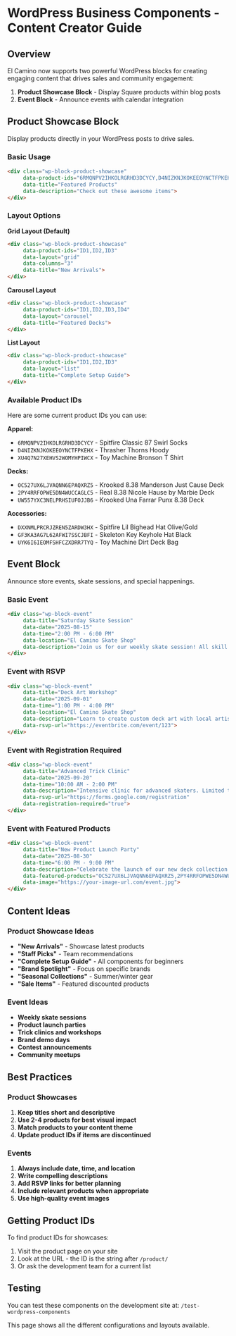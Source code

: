 # WordPress Business Components - Content Creator Guide

## Overview

El Camino now supports two powerful WordPress blocks for creating engaging content that drives sales and community engagement:

1. **Product Showcase Block** - Display Square products within blog posts
2. **Event Block** - Announce events with calendar integration

## Product Showcase Block

Display products directly in your WordPress posts to drive sales.

### Basic Usage

```html
<div class="wp-block-product-showcase" 
     data-product-ids="6RMQNPV2IHKOLRGRHD3DCYCY,D4NIZKNJKOKEEOYNCTFPKEHX"
     data-title="Featured Products"
     data-description="Check out these awesome items">
</div>
```

### Layout Options

**Grid Layout (Default)**
```html
<div class="wp-block-product-showcase" 
     data-product-ids="ID1,ID2,ID3"
     data-layout="grid"
     data-columns="3"
     data-title="New Arrivals">
</div>
```

**Carousel Layout**
```html
<div class="wp-block-product-showcase" 
     data-product-ids="ID1,ID2,ID3,ID4"
     data-layout="carousel"
     data-title="Featured Decks">
</div>
```

**List Layout**
```html
<div class="wp-block-product-showcase" 
     data-product-ids="ID1,ID2,ID3"
     data-layout="list"
     data-title="Complete Setup Guide">
</div>
```

### Available Product IDs

Here are some current product IDs you can use:

**Apparel:**
- `6RMQNPV2IHKOLRGRHD3DCYCY` - Spitfire Classic 87 Swirl Socks
- `D4NIZKNJKOKEEOYNCTFPKEHX` - Thrasher Thorns Hoody
- `XU4Q7N27XEHVS2WOMYHPIWCX` - Toy Machine Bronson T Shirt

**Decks:**
- `OC527UX6LJVAQNN6EPAQXRZ5` - Krooked 8.38 Manderson Just Cause Deck
- `2PY4RRFOPWE5DN4WUCCAGLC5` - Real 8.38 Nicole Hause by Marbie Deck
- `UW557YXC3NELPRHSIUFOJJB6` - Krooked Una Farrar Punx 8.38 Deck

**Accessories:**
- `DXXNMLPRCRJZREN5ZARDW3HX` - Spitfire Lil Bighead Hat Olive/Gold
- `GF3KA3AG7L62AFWI7SSCJBFI` - Skeleton Key Keyhole Hat Black
- `UYK6I6IEOMFSHFCZXDRR7TYQ` - Toy Machine Dirt Deck Bag

## Event Block

Announce store events, skate sessions, and special happenings.

### Basic Event

```html
<div class="wp-block-event" 
     data-title="Saturday Skate Session"
     data-date="2025-08-15"
     data-time="2:00 PM - 6:00 PM"
     data-location="El Camino Skate Shop"
     data-description="Join us for our weekly skate session! All skill levels welcome.">
</div>
```

### Event with RSVP

```html
<div class="wp-block-event" 
     data-title="Deck Art Workshop"
     data-date="2025-09-01"
     data-time="1:00 PM - 4:00 PM"
     data-location="El Camino Skate Shop"
     data-description="Learn to create custom deck art with local artists."
     data-rsvp-url="https://eventbrite.com/event/123">
</div>
```

### Event with Registration Required

```html
<div class="wp-block-event" 
     data-title="Advanced Trick Clinic"
     data-date="2025-09-20"
     data-time="10:00 AM - 2:00 PM"
     data-description="Intensive clinic for advanced skaters. Limited to 15 participants."
     data-rsvp-url="https://forms.google.com/registration"
     data-registration-required="true">
</div>
```

### Event with Featured Products

```html
<div class="wp-block-event" 
     data-title="New Product Launch Party"
     data-date="2025-08-30"
     data-time="6:00 PM - 9:00 PM"
     data-description="Celebrate the launch of our new deck collection!"
     data-featured-products="OC527UX6LJVAQNN6EPAQXRZ5,2PY4RRFOPWE5DN4WUCCAGLC5"
     data-image="https://your-image-url.com/event.jpg">
</div>
```

## Content Ideas

### Product Showcase Ideas
- **"New Arrivals"** - Showcase latest products
- **"Staff Picks"** - Team recommendations
- **"Complete Setup Guide"** - All components for beginners
- **"Brand Spotlight"** - Focus on specific brands
- **"Seasonal Collections"** - Summer/winter gear
- **"Sale Items"** - Featured discounted products

### Event Ideas
- **Weekly skate sessions**
- **Product launch parties**
- **Trick clinics and workshops**
- **Brand demo days**
- **Contest announcements**
- **Community meetups**

## Best Practices

### Product Showcases
1. **Keep titles short and descriptive**
2. **Use 2-4 products for best visual impact**
3. **Match products to your content theme**
4. **Update product IDs if items are discontinued**

### Events
1. **Always include date, time, and location**
2. **Write compelling descriptions**
3. **Add RSVP links for better planning**
4. **Include relevant products when appropriate**
5. **Use high-quality event images**

## Getting Product IDs

To find product IDs for showcases:
1. Visit the product page on your site
2. Look at the URL - the ID is the string after `/product/`
3. Or ask the development team for a current list

## Testing

You can test these components on the development site at:
`/test-wordpress-components`

This page shows all the different configurations and layouts available.
